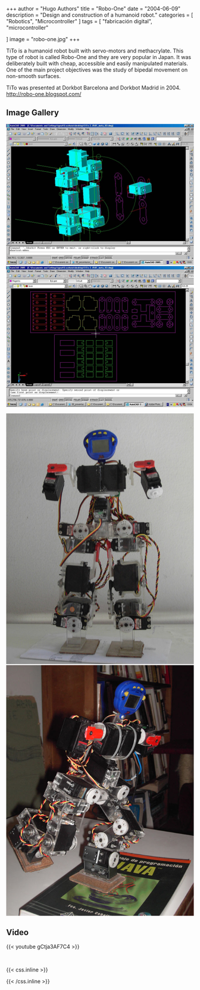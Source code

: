 +++
author = "Hugo Authors"
title = "Robo-One"
date = "2004-06-09"
description = "Design and construction of a humanoid robot."
categories = [
    "Robotics",
    "Microcontroller"
]
tags = [
    "fabricación digital", 
    "microcontroller"

    
]
image = "robo-one.jpg"
+++

TiTo is a humanoid robot built with servo-motors and methacrylate. This type of robot is called Robo-One and they are very popular in Japan. It was deliberately built with cheap, accessible and easily manipulated materials. One of the main project objectives was the study of bipedal movement on non-smooth surfaces. 

TiTo was presented at Dorkbot Barcelona and Dorkbot Madrid in 2004.
http://robo-one.blogspot.com/

## Image Gallery

![](01.jpg)  ![](02.jpg) 

![](04.jpg)  ![](05.jpg)


## Video

{{< youtube gCtja3AF7C4 >}}

<br>




{{< css.inline >}}
<style>
.canon { background: white; width: 100%; height: auto; }
</style>
{{< /css.inline >}}
